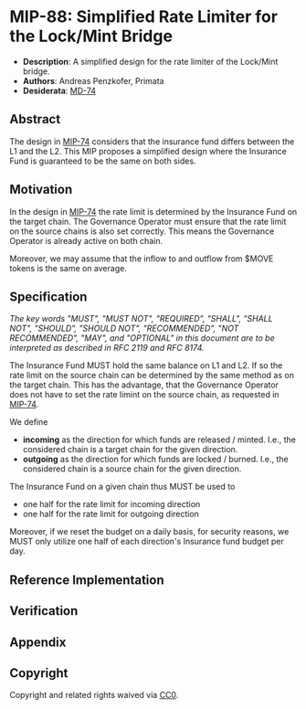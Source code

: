 # MIP-88: Simplified Rate Limiter for the Lock/Mint Bridge

- **Description**: A simplified design for the rate limiter of the Lock/Mint bridge.
- **Authors**: Andreas Penzkofer, Primata
- **Desiderata**: [MD-74](https://github.com/movementlabsxyz/MIP/pull/74/files/MD/md-74/README.md)

## Abstract

The design in [MIP-74](https://github.com/movementlabsxyz/MIP/pull/74) considers that the insurance fund differs between the L1 and the L2. This MIP proposes a simplified design where the Insurance Fund is guaranteed to be the same on both sides.

## Motivation

In the design in [MIP-74](https://github.com/movementlabsxyz/MIP/pull/74) the rate limit is determined by the Insurance Fund on the target chain. The Governance Operator must ensure that the rate limit on the source chains is also set correctly. This means the Governance Operator is already active on both chain.

Moreover, we may assume that the inflow to and outflow from \$MOVE tokens is the same on average.

## Specification

_The key words "MUST", "MUST NOT", "REQUIRED", "SHALL", "SHALL NOT", "SHOULD", "SHOULD NOT", "RECOMMENDED", "NOT RECOMMENDED", "MAY", and "OPTIONAL" in this document are to be interpreted as described in RFC 2119 and RFC 8174._

The Insurance Fund MUST hold the same balance on L1 and L2. If so the rate limit on the source chain can be determined by the same method as on the target chain. This has the advantage, that the Governance Operator does not have to set the rate limint on the source chain, as requested in [MIP-74](https://github.com/movementlabsxyz/MIP/pull/74).

We define

- **incoming** as the direction for which funds are released / minted. I.e., the considered chain is a target chain for the given direction.
- **outgoing** as the direction for which funds are locked / burned. I.e., the considered chain is a source chain for the given direction.

The Insurance Fund on a given chain thus MUST be used to

- one half for the rate limit for incoming direction
- one half for the rate limit for outgoing direction

Moreover, if we reset the budget on a daily basis, for security reasons, we MUST only utilize one half of each direction's Insurance fund budget per day.

## Reference Implementation

## Verification

## Appendix

## Copyright

Copyright and related rights waived via [CC0](../LICENSE.md).
